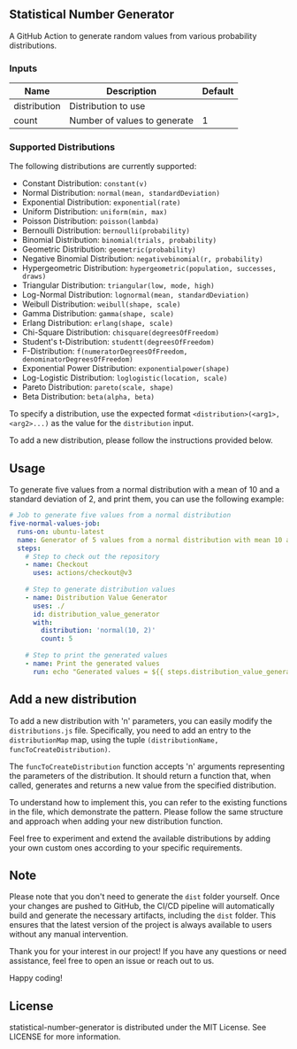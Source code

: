 ## Statistical Number Generator

A GitHub Action to generate random values from various probability distributions.

### Inputs

| Name          | Description                   | Default       
| ------------- | -------------                 | ------------- 
| distribution  | Distribution to use           | 
| count         | Number of values to generate  | 1

### Supported Distributions

The following distributions are currently supported:

- Constant Distribution: `constant(v)`
- Normal Distribution: `normal(mean, standardDeviation)`
- Exponential Distribution: `exponential(rate)`
- Uniform Distribution: `uniform(min, max)`
- Poisson Distribution: `poisson(lambda)`
- Bernoulli Distribution: `bernoulli(probability)`
- Binomial Distribution: `binomial(trials, probability)`
- Geometric Distribution: `geometric(probability)`
- Negative Binomial Distribution: `negativebinomial(r, probability)`
- Hypergeometric Distribution: `hypergeometric(population, successes, draws)`
- Triangular Distribution: `triangular(low, mode, high)`
- Log-Normal Distribution: `lognormal(mean, standardDeviation)`
- Weibull Distribution: `weibull(shape, scale)`
- Gamma Distribution: `gamma(shape, scale)`
- Erlang Distribution: `erlang(shape, scale)`
- Chi-Square Distribution: `chisquare(degreesOfFreedom)`
- Student's t-Distribution: `studentt(degreesOfFreedom)`
- F-Distribution: `f(numeratorDegreesOfFreedom, denominatorDegreesOfFreedom)`
- Exponential Power Distribution: `exponentialpower(shape)`
- Log-Logistic Distribution: `loglogistic(location, scale)`
- Pareto Distribution: `pareto(scale, shape)`
- Beta Distribution: `beta(alpha, beta)`

To specify a distribution, use the expected format `<distribution>(<arg1>, <arg2>...)` as the value for the `distribution` input.

To add a new distribution, please follow the instructions provided below.



## Usage

To generate five values from a normal distribution with a mean of 10 and a standard deviation of 2, and print them, you can use the following example:

```yaml
# Job to generate five values from a normal distribution
five-normal-values-job:
  runs-on: ubuntu-latest
  name: Generator of 5 values from a normal distribution with mean 10 and standard deviation 2
  steps:
    # Step to check out the repository
    - name: Checkout
      uses: actions/checkout@v3
    
    # Step to generate distribution values
    - name: Distribution Value Generator
      uses: ./
      id: distribution_value_generator
      with:
        distribution: 'normal(10, 2)'
        count: 5
    
    # Step to print the generated values
    - name: Print the generated values
      run: echo "Generated values = ${{ steps.distribution_value_generator.outputs.values }}"
```

## Add a new distribution

To add a new distribution with 'n' parameters, you can easily modify the `distributions.js` file. Specifically, you need to add an entry to the `distributionMap` map, using the tuple `(distributionName, funcToCreateDistribution)`.

The `funcToCreateDistribution` function accepts 'n' arguments representing the parameters of the distribution. It should return a function that, when called, generates and returns a new value from the specified distribution.

To understand how to implement this, you can refer to the existing functions in the file, which demonstrate the pattern. Please follow the same structure and approach when adding your new distribution function.

Feel free to experiment and extend the available distributions by adding your own custom ones according to your specific requirements.

## Note

Please note that you don't need to generate the `dist` folder yourself. Once your changes are pushed to GitHub, the CI/CD pipeline will automatically build and generate the necessary artifacts, including the `dist` folder. This ensures that the latest version of the project is always available to users without any manual intervention.

Thank you for your interest in our project! If you have any questions or need assistance, feel free to open an issue or reach out to us.

Happy coding!

## License
statistical-number-generator is distributed under the MIT License. See LICENSE for more information.